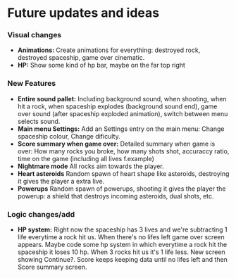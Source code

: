 # Future updates and ideas

### Visual changes
- **Animations:** Create animations for everything: destroyed rock, destroyed spaceship, game over cinematic.
- **HP:** Show some kind of hp bar, maybe on the far top right

### New Features
- **Entire sound pallet:** Including background sound, when shooting, when hit a rock, when spaceship explodes (background sound end), game over sound (after spaceship exploded animation), switch between menu selects sound.
- **Main menu Settings:** Add an Settings entry on the main menu: Change spaceship colour, Change dificulty.
- **Score summary when game over:** Detailed summary when game is over: How many rocks you broke, how many shots shot, accuraccy ratio, time on the game (including all lives f.example)
- **Nightmare mode** All rocks aim towards the player.
- **Heart asteroids** Random spawn of heart shape like asteroids, destroying it gives the player a extra live.
- **Powerups** Random spawn of powerups, shooting it gives the player the powerup: a shield that destroys incoming asteroids, dual shots, etc.

### Logic changes/add
- **HP system:** Right now the spaceship has 3 lives and we're subtracting 1 life everytime a rock hit us. When there's no lifes left game over screen appears. Maybe code some hp system in which everytime a rock hit the spaceship it loses 10 hp. When 3 rocks hit us it's 1 life less. New screen showing Continue?. Score keeps keeping data until no lifes left and then Score summary screen.
